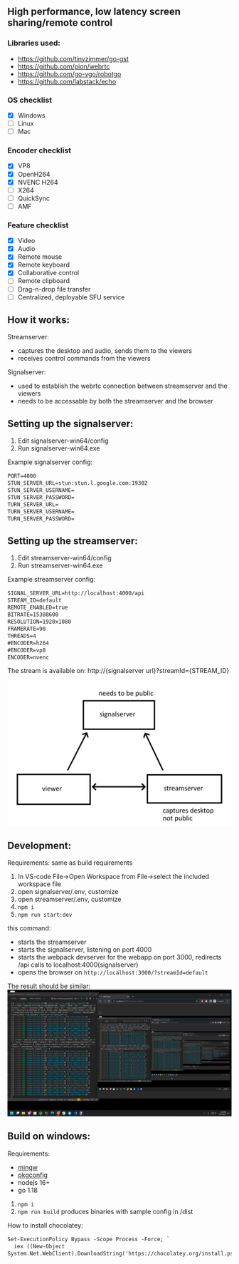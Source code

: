 ## High performance, low latency screen sharing/remote control

### Libraries used:

- https://github.com/tinyzimmer/go-gst
- https://github.com/pion/webrtc
- https://github.com/go-vgo/robotgo
- https://github.com/labstack/echo

### OS checklist

- [x] Windows
- [ ] Linux
- [ ] Mac

### Encoder checklist

- [x] VP8
- [x] OpenH264
- [x] NVENC H264
- [ ] X264
- [ ] QuickSync
- [ ] AMF

### Feature checklist

- [x] Video
- [x] Audio
- [x] Remote mouse
- [x] Remote keyboard
- [x] Collaborative control
- [ ] Remote clipboard
- [ ] Drag-n-drop file transfer
- [ ] Centralized, deployable SFU service

## How it works:

Streamserver:

- captures the desktop and audio, sends them to the viewers
- receives control commands from the viewers

Signalserver:

- used to establish the webrtc connection between streamserver and the viewers
- needs to be accessable by both the streamserver and the browser

## Setting up the signalserver:

1. Edit signalserver-win64/config
2. Run signalserver-win64.exe

Example signalserver config:

```
PORT=4000
STUN_SERVER_URL=stun:stun.l.google.com:19302
STUN_SERVER_USERNAME=
STUN_SERVER_PASSWORD=
TURN_SERVER_URL=
TURN_SERVER_USERNAME=
TURN_SERVER_PASSWORD=
```

## Setting up the streamserver:

1. Edit streamserver-win64/config
2. Run streamserver-win64.exe

Example streamserver config:

```
SIGNAL_SERVER_URL=http://localhost:4000/api
STREAM_ID=default
REMOTE_ENABLED=true
BITRATE=15388600
RESOLUTION=1920x1080
FRAMERATE=90
THREADS=4
#ENCODER=h264
#ENCODER=vp8
ENCODER=nvenc
```

The stream is available on: http://{signalserver url}?streamId={STREAM_ID}

![](/docs/1.png)

## Development:

Requirements: same as build requirements

1. In VS-code File->Open Workspace from File->select the included workspace file
2. open signalserver/.env, customize
3. open streamserver/.env, customize
4. `npm i`
5. `npm run start:dev`

this command:

- starts the streamserver
- starts the signalserver, listening on port 4000
- starts the webpack devserver for the webapp on port 3000, redirects /api calls to localhost:4000(signalserver)
- opens the browser on `http://localhost:3000/?streamId=default`

The result should be similar:
![](/docs/desktop.jpg)

## Build on windows:

Requirements:

- [mingw](https://chocolatey.org/packages/mingw)
- [pkgconfig](https://chocolatey.org/packages/pkgconfiglite)
- nodejs 16+
- go 1.18

1. `npm i`
2. `npm run build` produces binaries with sample config in /dist

How to install chocolatey:

```
Set-ExecutionPolicy Bypass -Scope Process -Force; `
  iex ((New-Object System.Net.WebClient).DownloadString('https://chocolatey.org/install.ps1'))
```

